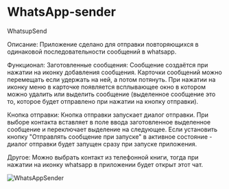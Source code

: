# WhatsApp-sender
WhatsupSend

Описание:
Приложение сделано для отправки повторяющихся в одинаковой последовательности сообщений в whatsapp.


Функционал:
Заготовленные сообщения:
Сообщение создаëтся при нажатии на иконку добавления сообщения. Карточки сообщений можно перемещать если удержать на ней, а потом потянуть. При нажатии на иконку меню в карточке появляется всплывающее окно в котором можно удалить или выделить сообщение (выделенное сообщение это то, которое будет отправлено при нажатии на кнопку отправки).

Кнопка отправки:
Кнопка отправки запускает диалог отправки. При выборе контакта вставляет в поле ввода заготовленное выделенное сообщение и переключает выделение на следующее. Если установить кнопку "Отправлять сообщение при запуске" в активное состояние - диалог отправки будет запущен сразу при запуске приложения. 

Другое:
Можно выбрать контакт из телефонной книги, тогда при нажатии на иконку whatsapp в приложении будет открыт этот чат.

![WhatsAppSender](https://github.com/user-attachments/assets/4bef970f-7670-4c26-8f02-2d0c4b2b3b2c)
